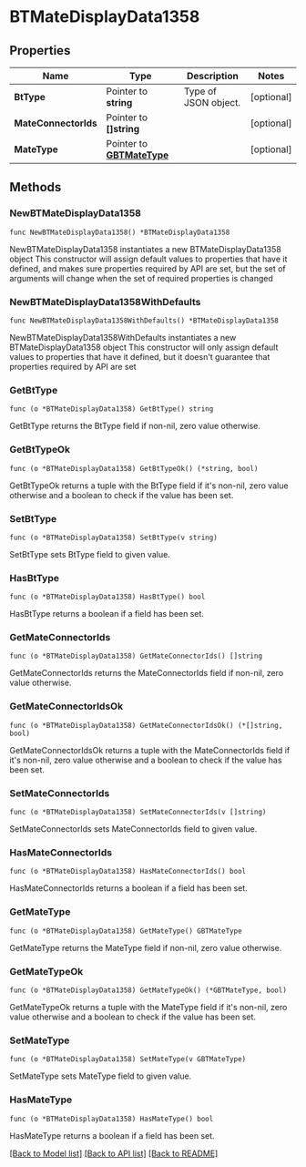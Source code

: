 # BTMateDisplayData1358

## Properties

Name | Type | Description | Notes
------------ | ------------- | ------------- | -------------
**BtType** | Pointer to **string** | Type of JSON object. | [optional] 
**MateConnectorIds** | Pointer to **[]string** |  | [optional] 
**MateType** | Pointer to [**GBTMateType**](GBTMateType.md) |  | [optional] 

## Methods

### NewBTMateDisplayData1358

`func NewBTMateDisplayData1358() *BTMateDisplayData1358`

NewBTMateDisplayData1358 instantiates a new BTMateDisplayData1358 object
This constructor will assign default values to properties that have it defined,
and makes sure properties required by API are set, but the set of arguments
will change when the set of required properties is changed

### NewBTMateDisplayData1358WithDefaults

`func NewBTMateDisplayData1358WithDefaults() *BTMateDisplayData1358`

NewBTMateDisplayData1358WithDefaults instantiates a new BTMateDisplayData1358 object
This constructor will only assign default values to properties that have it defined,
but it doesn't guarantee that properties required by API are set

### GetBtType

`func (o *BTMateDisplayData1358) GetBtType() string`

GetBtType returns the BtType field if non-nil, zero value otherwise.

### GetBtTypeOk

`func (o *BTMateDisplayData1358) GetBtTypeOk() (*string, bool)`

GetBtTypeOk returns a tuple with the BtType field if it's non-nil, zero value otherwise
and a boolean to check if the value has been set.

### SetBtType

`func (o *BTMateDisplayData1358) SetBtType(v string)`

SetBtType sets BtType field to given value.

### HasBtType

`func (o *BTMateDisplayData1358) HasBtType() bool`

HasBtType returns a boolean if a field has been set.

### GetMateConnectorIds

`func (o *BTMateDisplayData1358) GetMateConnectorIds() []string`

GetMateConnectorIds returns the MateConnectorIds field if non-nil, zero value otherwise.

### GetMateConnectorIdsOk

`func (o *BTMateDisplayData1358) GetMateConnectorIdsOk() (*[]string, bool)`

GetMateConnectorIdsOk returns a tuple with the MateConnectorIds field if it's non-nil, zero value otherwise
and a boolean to check if the value has been set.

### SetMateConnectorIds

`func (o *BTMateDisplayData1358) SetMateConnectorIds(v []string)`

SetMateConnectorIds sets MateConnectorIds field to given value.

### HasMateConnectorIds

`func (o *BTMateDisplayData1358) HasMateConnectorIds() bool`

HasMateConnectorIds returns a boolean if a field has been set.

### GetMateType

`func (o *BTMateDisplayData1358) GetMateType() GBTMateType`

GetMateType returns the MateType field if non-nil, zero value otherwise.

### GetMateTypeOk

`func (o *BTMateDisplayData1358) GetMateTypeOk() (*GBTMateType, bool)`

GetMateTypeOk returns a tuple with the MateType field if it's non-nil, zero value otherwise
and a boolean to check if the value has been set.

### SetMateType

`func (o *BTMateDisplayData1358) SetMateType(v GBTMateType)`

SetMateType sets MateType field to given value.

### HasMateType

`func (o *BTMateDisplayData1358) HasMateType() bool`

HasMateType returns a boolean if a field has been set.


[[Back to Model list]](../README.md#documentation-for-models) [[Back to API list]](../README.md#documentation-for-api-endpoints) [[Back to README]](../README.md)


